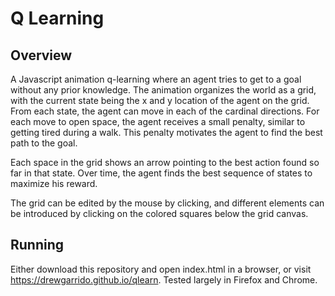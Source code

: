# Q Learning
## Overview
A Javascript animation q-learning where an agent tries to get to a goal
without any prior knowledge. The animation organizes the world as a grid, with
the current state being the x and y location of the agent on the grid. From
each state, the agent can move in each of the cardinal directions. For each
move to open space, the agent receives a small penalty, similar to getting
tired during a walk. This penalty motivates the agent to find the best path to
the goal.

Each space in the grid shows an arrow pointing to the best action found so far
in that state. Over time, the agent finds the best sequence of states to
maximize his reward.

The grid can be edited by the mouse by clicking, and different elements can
be introduced by clicking on the colored squares below the grid canvas.

## Running
Either download this repository and open index.html in a browser, or visit
https://drewgarrido.github.io/qlearn. Tested largely in Firefox and Chrome.
